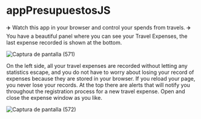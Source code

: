 # appPresupuestosJS
✈️ Watch this app in your browser and control your spends from travels. ✈️
You have a beautiful panel where you can see your Travel Expenses, the last expense recorded is shown at the bottom.

![Captura de pantalla (571)](https://user-images.githubusercontent.com/73729459/112726741-052a8c80-8eed-11eb-880b-83dc77d414ed.png)

On the left side, all your travel expenses are recorded without letting any statistics escape, and you do not have to worry about losing your record of expenses because they are stored in your browser. If you reload your page, you never lose your records.
At the top there are alerts that will notify you throughout the registration process for a new travel expense.
Open and close the expense window as you like.

![Captura de pantalla (572)](https://user-images.githubusercontent.com/73729459/112726743-05c32300-8eed-11eb-941d-daeb0efad3b6.png)
